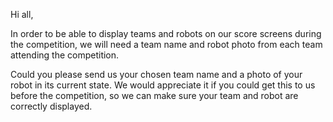 Hi all,

In order to be able to display teams and robots on our score screens during the competition, we will need a team name and robot photo from each team attending the competition.

Could you please send us your chosen team name and a photo of your robot in its current state. We would appreciate it if you could get this to us before the competition, so we can make sure your team and robot are correctly displayed.